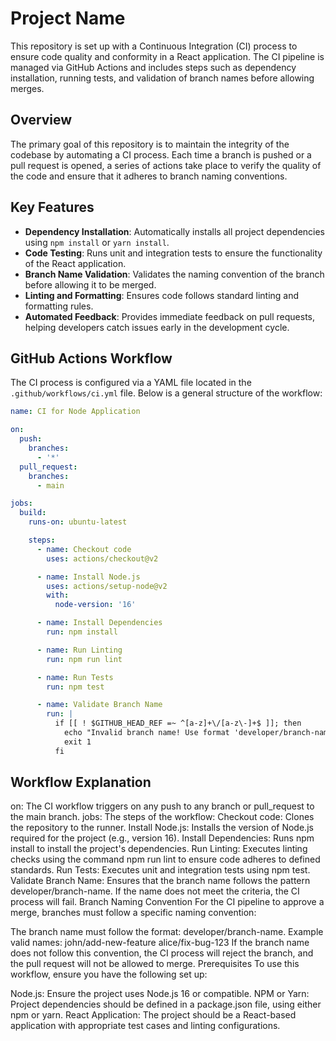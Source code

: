 # Project Name

This repository is set up with a Continuous Integration (CI) process to ensure code quality and conformity in a React application. The CI pipeline is managed via GitHub Actions and includes steps such as dependency installation, running tests, and validation of branch names before allowing merges.

## Overview

The primary goal of this repository is to maintain the integrity of the codebase by automating a CI process. Each time a branch is pushed or a pull request is opened, a series of actions take place to verify the quality of the code and ensure that it adheres to branch naming conventions.

## Key Features

- **Dependency Installation**: Automatically installs all project dependencies using `npm install` or `yarn install`.
- **Code Testing**: Runs unit and integration tests to ensure the functionality of the React application.
- **Branch Name Validation**: Validates the naming convention of the branch before allowing it to be merged.
- **Linting and Formatting**: Ensures code follows standard linting and formatting rules.
- **Automated Feedback**: Provides immediate feedback on pull requests, helping developers catch issues early in the development cycle.

## GitHub Actions Workflow

The CI process is configured via a YAML file located in the `.github/workflows/ci.yml` file. Below is a general structure of the workflow:

```yml
name: CI for Node Application

on:
  push:
    branches:
      - '*'
  pull_request:
    branches:
      - main

jobs:
  build:
    runs-on: ubuntu-latest

    steps:
      - name: Checkout code
        uses: actions/checkout@v2

      - name: Install Node.js
        uses: actions/setup-node@v2
        with:
          node-version: '16'

      - name: Install Dependencies
        run: npm install

      - name: Run Linting
        run: npm run lint

      - name: Run Tests
        run: npm test

      - name: Validate Branch Name
        run: |
          if [[ ! $GITHUB_HEAD_REF =~ ^[a-z]+\/[a-z\-]+$ ]]; then
            echo "Invalid branch name! Use format 'developer/branch-name'."
            exit 1
          fi

```
## Workflow Explanation
on: The CI workflow triggers on any push to any branch or pull_request to the main branch.
jobs: The steps of the workflow:
Checkout code: Clones the repository to the runner.
Install Node.js: Installs the version of Node.js required for the project (e.g., version 16).
Install Dependencies: Runs npm install to install the project's dependencies.
Run Linting: Executes linting checks using the command npm run lint to ensure code adheres to defined standards.
Run Tests: Executes unit and integration tests using npm test.
Validate Branch Name: Ensures that the branch name follows the pattern developer/branch-name. If the name does not meet the criteria, the CI process will fail.
Branch Naming Convention
For the CI pipeline to approve a merge, branches must follow a specific naming convention:

The branch name must follow the format: developer/branch-name.
Example valid names:
john/add-new-feature
alice/fix-bug-123
If the branch name does not follow this convention, the CI process will reject the branch, and the pull request will not be allowed to merge.
Prerequisites
To use this workflow, ensure you have the following set up:

Node.js: Ensure the project uses Node.js 16 or compatible.
NPM or Yarn: Project dependencies should be defined in a package.json file, using either npm or yarn.
React Application: The project should be a React-based application with appropriate test cases and linting configurations.
